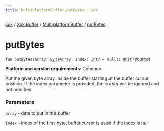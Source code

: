 ```yaml
---
title: MultiplatformBuffer.putBytes - sok
---
```


[sok](../../index.html) / [Sok.Buffer](../index.html) / [MultiplatformBuffer](index.html) / [putBytes](./put-bytes.html)

# putBytes

`fun putBytes(array: `[`ByteArray`](https://kotlinlang.org/api/latest/jvm/stdlib/kotlin/-byte-array/index.html)`, index: `[`Int`](https://kotlinlang.org/api/latest/jvm/stdlib/kotlin/-int/index.html)`? = null): `[`Unit`](https://kotlinlang.org/api/latest/jvm/stdlib/kotlin/-unit/index.html) [(source)](https://github.com/SeekDaSky/Sok/tree/master/common/sok-common/src/Sok/Buffer/MultiplatformBuffer.kt#L272)

**Platform and version requirements:** Common

Put the given byte array inside the buffer starting at the buffer cursor position. If the index parameter is provided, the
cursor will be ignored and not modified

### Parameters

`array` - data to put in the buffer

`index` - index of the first byte, buffer.cursor is used if the index is null